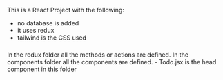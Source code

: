 This is a React Project with the following:

- no database is added
- it uses redux
- tailwind is the CSS used

###

In the redux folder all the methods or actions are defined.
In the components folder all the components are defined. - Todo.jsx is the head component in this folder
